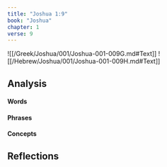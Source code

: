 ```yaml
---
title: "Joshua 1:9"
book: "Joshua"
chapter: 1
verse: 9
---
```

![[/Greek/Joshua/001/Joshua-001-009G.md#Text]]
![[/Hebrew/Joshua/001/Joshua-001-009H.md#Text]]

## Analysis

#### Words

#### Phrases

#### Concepts

## Reflections
